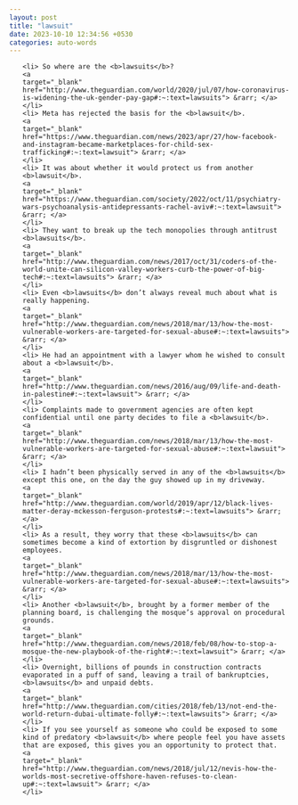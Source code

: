 ```yaml
---
layout: post
title: "lawsuit"
date: 2023-10-10 12:34:56 +0530
categories: auto-words
---
```

<ol>

    <li> So where are the <b>lawsuits</b>?
    <a 
    target="_blank" 
    href="http://www.theguardian.com/world/2020/jul/07/how-coronavirus-is-widening-the-uk-gender-pay-gap#:~:text=lawsuits"> &rarr; </a>
    </li>
    <li> Meta has rejected the basis for the <b>lawsuit</b>.
    <a 
    target="_blank" 
    href="https://www.theguardian.com/news/2023/apr/27/how-facebook-and-instagram-became-marketplaces-for-child-sex-trafficking#:~:text=lawsuit"> &rarr; </a>
    </li>
    <li> It was about whether it would protect us from another <b>lawsuit</b>.
    <a 
    target="_blank" 
    href="https://www.theguardian.com/society/2022/oct/11/psychiatry-wars-psychoanalysis-antidepressants-rachel-aviv#:~:text=lawsuit"> &rarr; </a>
    </li>
    <li> They want to break up the tech monopolies through antitrust <b>lawsuits</b>.
    <a 
    target="_blank" 
    href="http://www.theguardian.com/news/2017/oct/31/coders-of-the-world-unite-can-silicon-valley-workers-curb-the-power-of-big-tech#:~:text=lawsuits"> &rarr; </a>
    </li>
    <li> Even <b>lawsuits</b> don’t always reveal much about what is really happening.
    <a 
    target="_blank" 
    href="http://www.theguardian.com/news/2018/mar/13/how-the-most-vulnerable-workers-are-targeted-for-sexual-abuse#:~:text=lawsuits"> &rarr; </a>
    </li>
    <li> He had an appointment with a lawyer whom he wished to consult about a <b>lawsuit</b>.
    <a 
    target="_blank" 
    href="http://www.theguardian.com/news/2016/aug/09/life-and-death-in-palestine#:~:text=lawsuit"> &rarr; </a>
    </li>
    <li> Complaints made to government agencies are often kept confidential until one party decides to file a <b>lawsuit</b>.
    <a 
    target="_blank" 
    href="http://www.theguardian.com/news/2018/mar/13/how-the-most-vulnerable-workers-are-targeted-for-sexual-abuse#:~:text=lawsuit"> &rarr; </a>
    </li>
    <li> I hadn’t been physically served in any of the <b>lawsuits</b> except this one, on the day the guy showed up in my driveway.
    <a 
    target="_blank" 
    href="http://www.theguardian.com/world/2019/apr/12/black-lives-matter-deray-mckesson-ferguson-protests#:~:text=lawsuits"> &rarr; </a>
    </li>
    <li> As a result, they worry that these <b>lawsuits</b> can sometimes become a kind of extortion by disgruntled or dishonest employees.
    <a 
    target="_blank" 
    href="http://www.theguardian.com/news/2018/mar/13/how-the-most-vulnerable-workers-are-targeted-for-sexual-abuse#:~:text=lawsuits"> &rarr; </a>
    </li>
    <li> Another <b>lawsuit</b>, brought by a former member of the planning board, is challenging the mosque’s approval on procedural grounds.
    <a 
    target="_blank" 
    href="http://www.theguardian.com/news/2018/feb/08/how-to-stop-a-mosque-the-new-playbook-of-the-right#:~:text=lawsuit"> &rarr; </a>
    </li>
    <li> Overnight, billions of pounds in construction contracts evaporated in a puff of sand, leaving a trail of bankruptcies, <b>lawsuits</b> and unpaid debts.
    <a 
    target="_blank" 
    href="http://www.theguardian.com/cities/2018/feb/13/not-end-the-world-return-dubai-ultimate-folly#:~:text=lawsuits"> &rarr; </a>
    </li>
    <li> If you see yourself as someone who could be exposed to some kind of predatory <b>lawsuit</b> where people feel you have assets that are exposed, this gives you an opportunity to protect that.
    <a 
    target="_blank" 
    href="http://www.theguardian.com/news/2018/jul/12/nevis-how-the-worlds-most-secretive-offshore-haven-refuses-to-clean-up#:~:text=lawsuit"> &rarr; </a>
    </li>